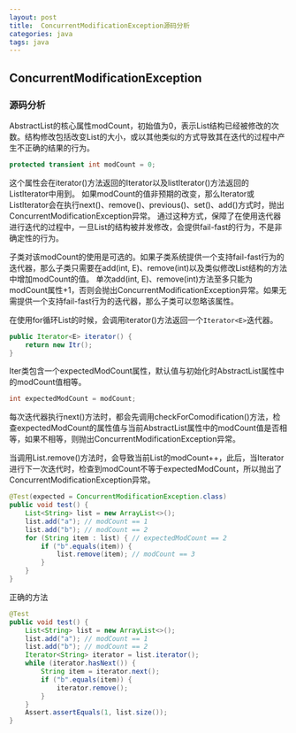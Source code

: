 ```yaml
---
layout: post
title:  ConcurrentModificationException源码分析
categories: java
tags: java
---
```


## ConcurrentModificationException

### 源码分析

AbstractList的核心属性modCount，初始值为0，表示List结构已经被修改的次数。结构修改包括改变List的大小，或以其他类似的方式导致其在迭代的过程中产生不正确的结果的行为。

```java
protected transient int modCount = 0;
```

这个属性会在iterator()方法返回的Iterator以及listIterator()方法返回的ListIterator中用到。
如果modCount的值非预期的改变，那么Iterator或ListIterator会在执行next()、remove()、previous()、set()、add()方式时，抛出ConcurrentModificationException异常。
通过这种方式，保障了在使用迭代器进行迭代的过程中，一旦List的结构被并发修改，会提供fail-fast的行为，不是非确定性的行为。

子类对该modCount的使用是可选的。如果子类系统提供一个支持fail-fast行为的迭代器，那么子类只需要在add(int, E)、remove(int)以及类似修改List结构的方法中增加modCount的值。
单次add(int, E)、remove(int)方法至多只能为modCount属性+1，否则会抛出ConcurrentModificationException异常。如果无需提供一个支持fail-fast行为的迭代器，那么子类可以忽略该属性。

在使用for循环List的时候，会调用iterator()方法返回一个`Iterator<E>`迭代器。

```java
public Iterator<E> iterator() {
    return new Itr();
}
```

Iter类包含一个expectedModCount属性，默认值与初始化时AbstractList属性中的modCount值相等。

```java
int expectedModCount = modCount;
```

每次迭代器执行next()方法时，都会先调用checkForComodification()方法，检查expectedModCount的属性值与当前AbstractList属性中的modCount值是否相等，如果不相等，则抛出ConcurrentModificationException异常。

当调用List.remove()方法时，会导致当前List的modCount++，此后，当Iterator进行下一次迭代时，检查到modCount不等于expectedModCount，所以抛出了ConcurrentModificationException异常。

```java
@Test(expected = ConcurrentModificationException.class)
public void test() {
    List<String> list = new ArrayList<>();
    list.add("a"); // modCount == 1
    list.add("b"); // modCount == 2
    for (String item : list) { // expectedModCount == 2
        if ("b".equals(item)) {
            list.remove(item); // modCount == 3
        }
    }
}
```

正确的方法

```java
@Test
public void test() {
    List<String> list = new ArrayList<>();
    list.add("a"); // modCount == 1
    list.add("b"); // modCount == 2
    Iterator<String> iterator = list.iterator();
    while (iterator.hasNext()) {
        String item = iterator.next();
        if ("b".equals(item)) {
            iterator.remove();
        }
    }
    Assert.assertEquals(1, list.size());
}
```
